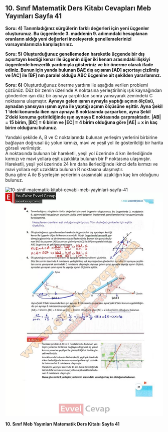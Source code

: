 ## 10. Sınıf Matematik Ders Kitabı Cevapları Meb Yayınları Sayfa 41

**Soru: 4) Tanımladığınız sürgülerin farklı değerleri için yeni üçgenler oluşturunuz. Bu üçgenlerde 3. maddenin 9. adımındaki hesaplanan oranların aldığı yeni değerleri inceleyerek genellemelerinizi varsayımlarınızla karşılaştırınız.**

**Soru: 5) Oluşturduğunuz genellemeden hareketle üçgende bir dış açıortayın kestiği kenar ile üçgenin diğer iki kenarı arasındaki ilişkiyi üçgenlerde benzerlik yardımıyla gösteriniz ve bir önerme olarak ifade ediniz. Bunun için yanda bulunan BAE dış açısının [AD] açıortayı çizilmiş ve [AC] ile [BF] nın paralel olduğu ABC üçgenine ait şekilden yararlanınız.**

**Soru: 6)** Oluşturduğunuz önerme yardımı ile aşağıda verilen problemi çözünüz. Düz bir zemin üzerinde A noktasına yerleştirilmiş ışık kaynağından gönderilen ışın düz bir aynaya çarptıktan sonra yansıyarak zemindeki C noktasına ulaşmıştır. **Aynaya gelen ışının aynayla yaptığı açının ölçüsü, aynadan yansıyan ışının ayna ile yaptığı açının ölçüsüne eşittir. Ayna Şekil 1 ‘deki konumda iken ışın aynaya B noktasında çarparken, ayna Şekil 2’deki konuma getirildiğinde ışın aynaya E noktasında çarpmaktadır. |AB| = 15 birim, |BC| = 6 birim ve |EC| = 4 birim olduğuna göre |AE| = x in kaç birim olduğunu bulunuz.**

Yandaki şekilde A, B ve C noktalarında bulunan yerleşim yerlerini birbirine bağlayan doğrusal üç yolun kırmızı, mavi ve yeşil yol ile gösterildiği bir harita görseli verilmiştir.  
 A noktasında bulunan bir hareketli, yeşil yol üzerinde 4 km ilerlediğinde kırmızı ve mavi yollara eşit uzaklıkta bulunan bir P noktasına ulaşmıştır.  
 Hareketli, yeşil yol üzerinde 24 km daha ilerlediğinde ikinci defa kırmızı ve mavi yollara eşit uzaklıkta bulunan R noktasına ulaşmıştır.  
 Buna göre A ile B yerleşim yerlerinin arasındaki uzaklığın kaç km olduğunu bulunuz.

![10-sinif-matematik-kitabi-cevabi-meb-yayinlari-sayfa-41]()![10-sinif-matematik-kitabi-cevabi-meb-yayinlari-sayfa-41](./image1.webp)

**10. Sınıf Meb Yayınları Matematik Ders Kitabı Sayfa 41**